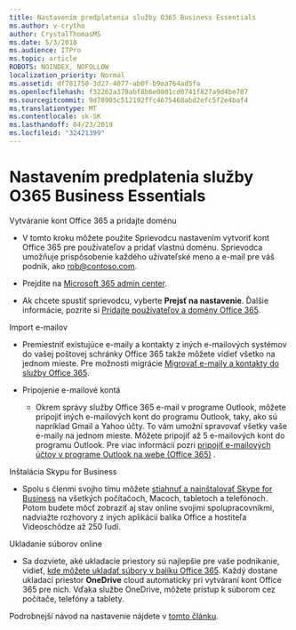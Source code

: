 ```yaml
---
title: Nastavením predplatenia služby O365 Business Essentials
ms.author: v-crytho
author: CrystalThomasMS
ms.date: 5/3/2018
ms.audience: ITPro
ms.topic: article
ROBOTS: NOINDEX, NOFOLLOW
localization_priority: Normal
ms.assetid: df781750-3d27-4077-ab0f-b9ea764ad5fa
ms.openlocfilehash: f32262a370abf8b6e0801cd0741f827a9d4be707
ms.sourcegitcommit: 9d78905c512192ffc4675468abd2efc5f2e4baf4
ms.translationtype: MT
ms.contentlocale: sk-SK
ms.lasthandoff: 04/23/2019
ms.locfileid: "32421399"
---
```

# <a name="setting-up-your-o365-business-essentials-subscription"></a>Nastavením predplatenia služby O365 Business Essentials

Vytváranie kont Office 365 a pridajte doménu
  
- V tomto kroku môžete použite Sprievodcu nastavením vytvoriť kont Office 365 pre používateľov a pridať vlastnú doménu. Sprievodca umožňuje prispôsobenie každého užívateľské meno a e-mail pre váš podnik, ako [rob@contoso.com](mailto:rob@contoso.com).
    
- Prejdite na [Microsoft 365 admin center](https://login.partner.microsoftonline.cn/).
    
- Ak chcete spustiť sprievodcu, vyberte **Prejsť na nastavenie**. Ďalšie informácie, pozrite si [Pridajte používateľov a domény Office 365](https://support.office.com/Article/Add-users-and-domain-to-Office-365-6383f56d-3d09-4dcb-9b41-b5f5a5efd611).
    
Import e-mailov
  
- Premiestniť existujúce e-maily a kontakty z iných e-mailových systémov do vašej poštovej schránky Office 365 takže môžete vidieť všetko na jednom mieste. Pre možnosti migrácie [Migrovať e-maily a kontakty do služby Office 365](https://support.office.com/Article/Migrate-email-and-contacts-to-Office-365-a3e3bddb-582e-4133-8670-e61b9f58627e).
    
- Pripojenie e-mailové kontá
    
  - Okrem správy služby Office 365 e-mail v programe Outlook, môžete pripojiť iných e-mailových kont do programu Outlook, taky, ako sú napríklad Gmail a Yahoo účty. To vám umožní spravovať všetky vaše e-maily na jednom mieste. Môžete pripojiť až 5 e-mailových kont do programu Outlook. Pre viac informácií pozri [pripojiť e-mailových účtov v programe Outlook na webe (Office 365)](https://support.office.com/Article/Connect-email-accounts-in-Outlook-on-the-web-Office-365-d7012ff0-924f-4f78-8aca-c3912d886c4d) . 
    
Inštalácia Skypu for Business
  
- Spolu s členmi svojho tímu môžete [stiahnuť a nainštalovať Skype for Business](https://support.office.com/Article/download-and-install-Skype-for-Business-8a0d4da8-9d58-44f9-9759-5c8f340cb3fb) na všetkých počítačoch, Macoch, tabletoch a telefónoch. Potom budete môcť zobraziť aj stav online svojimi spolupracovníkmi, nadviažte rozhovory z iných aplikácií balíka Office a hostiteľa Videoschôdze až 250 ľudí. 
    
Ukladanie súborov online
  
- Sa dozviete, aké ukladacie priestory sú najlepšie pre vaše podnikanie, vidieť, [kde môžete ukladať súbory v balíku Office 365](https://support.office.com/article/c7c20284-bc94-47f4-9728-d28e9daf0790.aspx). Každý dostane ukladací priestor **OneDrive** cloud automaticky pri vytváraní kont Office 365 pre nich. Vďaka službe OneDrive, môžete prístup k súborom cez počítače, telefóny a tablety. 
    
Podrobnejší návod na nastavenie nájdete v [tomto článku](https://support.office.com/Article/set-up-Office-365-for-business-6a3a29a0-e616-4713-99d1-15eda62d04fa#ID0EAAAABAAA=Business_Essentials).
  


